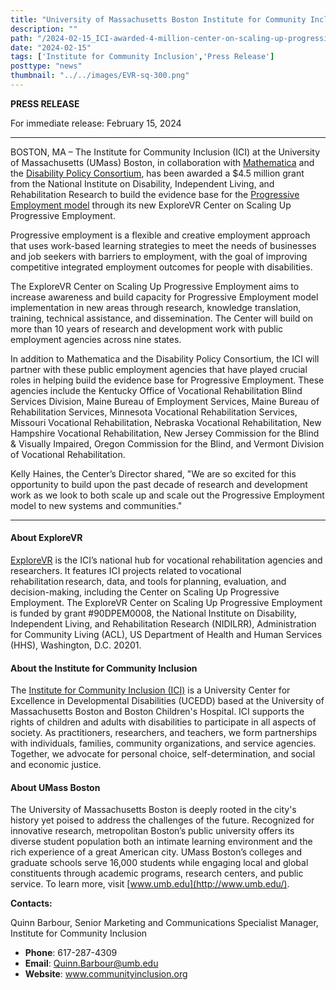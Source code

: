 ```yaml
---
title: "University of Massachusetts Boston Institute for Community Inclusion Awarded $4.5 Million Center on Scaling Up Progressive Employment"
description: ""
path: "/2024-02-15_ICI-awarded-4-million-center-on-scaling-up-progressive-employment"
date: "2024-02-15"
tags: ['Institute for Community Inclusion','Press Release']
posttype: "news"
thumbnail: "../../images/EVR-sq-300.png"
---
```


<div class="row">
<div class="col-md-8">


**PRESS RELEASE**

For immediate release: February 15, 2024

* * *

BOSTON, MA – The Institute for Community Inclusion (ICI) at the University of Massachusetts (UMass) Boston, in collaboration with [Mathematica](https://www.mathematica.org/) and the [Disability Policy Consortium](https://www.dpcma.org/), has been awarded a $4.5 million grant from the National Institute on Disability, Independent Living, and Rehabilitation Research to build the evidence base for the [Progressive Employment model](https://www.explorevr.org/progressive-employment) through its new ExploreVR Center on Scaling Up Progressive Employment.

Progressive employment is a flexible and creative employment approach that uses work-based learning strategies to meet the needs of businesses and job seekers with barriers to employment, with the goal of improving competitive integrated employment outcomes for people with disabilities.

The ExploreVR Center on Scaling Up Progressive Employment aims to increase awareness and build capacity for Progressive Employment model implementation in new areas through research, knowledge translation, training, technical assistance, and dissemination. The Center will build on more than 10 years of research and development work with public employment agencies across nine states.

In addition to Mathematica and the Disability Policy Consortium, the ICI will partner with these public employment agencies that have played crucial roles in helping build the evidence base for Progressive Employment. These agencies include the Kentucky Office of Vocational Rehabilitation Blind Services Division, Maine Bureau of Employment Services, Maine Bureau of Rehabilitation Services, Minnesota Vocational Rehabilitation Services, Missouri Vocational Rehabilitation, Nebraska Vocational Rehabilitation, New Hampshire Vocational Rehabilitation, New Jersey Commission for the Blind & Visually Impaired, Oregon Commission for the Blind, and Vermont Division of Vocational Rehabilitation.   

Kelly Haines, the Center’s Director shared, "We are so excited for this opportunity to build upon the past decade of research and development work as we look to both scale up and scale out the Progressive Employment model to new systems and communities."

***

#### About ExploreVR 

[ExploreVR](https://www.explorevr.org/) is the ICI’s national hub for vocational rehabilitation agencies and researchers. It features ICI projects related to vocational rehabilitation research, data, and tools for planning, evaluation, and decision-making, including the Center on Scaling Up Progressive Employment. The ExploreVR Center on Scaling Up Progressive Employment is funded by grant #90DPEM0008, the National Institute on Disability, Independent Living, and Rehabilitation Research (NIDILRR), Administration for Community Living (ACL), US Department of Health and Human Services (HHS), Washington, D.C. 20201.


#### About the Institute for Community Inclusion

The [Institute for Community Inclusion (ICI)](https://www.communityinclusion.org/) is a University Center for Excellence in Developmental Disabilities (UCEDD) based at the University of Massachusetts Boston and Boston Children's Hospital. ICI supports the rights of children and adults with disabilities to participate in all aspects of society. As practitioners, researchers, and teachers, we form partnerships with individuals, families, community organizations, and service agencies. Together, we advocate for personal choice, self-determination, and social and economic justice.

#### About UMass Boston

The University of Massachusetts Boston is deeply rooted in the city's history yet poised to address the challenges of the future. Recognized for innovative research, metropolitan Boston’s public university offers its diverse student population both an intimate learning environment and the rich experience of a great American city. UMass Boston’s colleges and graduate schools serve 16,000 students while engaging local and global constituents through academic programs, research centers, and public service. To learn more, visit [www.umb.edu](http://www.umb.edu/).


</div>
<div class="col-md-4">
<div class="bg-light p-2">
<b>Contacts:</b>

<p>Quinn Barbour, Senior Marketing and Communications Specialist Manager, 
Institute for Community Inclusion 
</p>

<ul>
<li><b>Phone</b>: 617-287-4309</li>
<li> <b>Email</b>: <a class="text-break" href="mailto:Quinn.Barbour@umb.edu">Quinn.Barbour@umb.edu</a></li>
<li><b>Website</b>:  <a  class="text-break" href="http://www.communityinclusion.org">www.communityinclusion.org</a></li>
   </ul> 


</div>
</div>
</div>